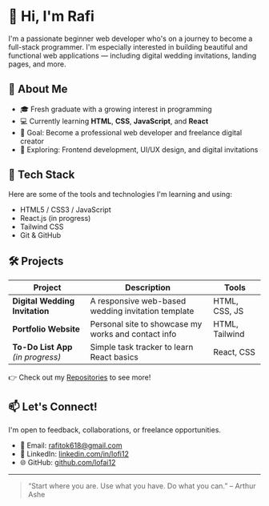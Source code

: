 # 👋 Hi, I'm Rafi

I'm a passionate beginner web developer who's on a journey to become a full-stack programmer. I'm especially interested in building beautiful and functional web applications — including digital wedding invitations, landing pages, and more.

## 🚀 About Me

- 🎓 Fresh graduate with a growing interest in programming
- 💻 Currently learning **HTML**, **CSS**, **JavaScript**, and **React**
- 🎯 Goal: Become a professional web developer and freelance digital creator
- 🌱 Exploring: Frontend development, UI/UX design, and digital invitations

## 🧰 Tech Stack

Here are some of the tools and technologies I'm learning and using:

- HTML5 / CSS3 / JavaScript
- React.js (in progress)
- Tailwind CSS
- Git & GitHub

## 🛠️ Projects

| Project | Description | Tools |
|--------|-------------|-------|
| **Digital Wedding Invitation** | A responsive web-based wedding invitation template | HTML, CSS, JS |
| **Portfolio Website** | Personal site to showcase my works and contact info | HTML, Tailwind | SOON
| **To-Do List App** *(in progress)* | Simple task tracker to learn React basics | React, CSS | SOON

👉 Check out my [Repositories](https://github.com/lofai12?tab=repositories) to see more!

## 📫 Let's Connect!

I'm open to feedback, collaborations, or freelance opportunities.

- 📧 Email: rafitok618@gmail.com
- 💼 LinkedIn: [linkedin.com/in/lofi12](https://www.linkedin.com/in/lofi12)
- 🌐 GitHub: [github.com/lofai12](https://github.com/lofai12)

---

> “Start where you are. Use what you have. Do what you can.” – Arthur Ashe
